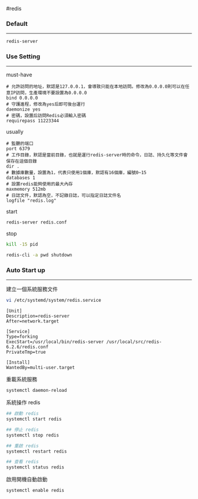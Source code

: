 #redis
### Default 
---
```bash
redis-server
```

### Use Setting
---
must-have
```vim
# 允許訪問的地址，默認是127.0.0.1，會導致只能在本地訪問。修改為0.0.0.0則可以在任意IP訪問，生產環境不要設置為0.0.0.0  
bind 0.0.0.0  
# 守護進程，修改為yes后即可後台運行  
daemonize yes   
# 密碼，設置后訪問Redis必須輸入密碼  
requirepass 11223344
```

usually
```vim
# 監聽的端口  
port 6379  
# 工作目錄，默認是當前目錄，也就是運行redis-server時的命令，日誌、持久化等文件會保存在這個目錄  
dir .  
# 數據庫數量，設置為1，代表只使用1個庫，默認有16個庫，編號0~15  
databases 1  
# 設置redis能夠使用的最大內存  
maxmemory 512mb  
# 日誌文件，默認為空，不記錄日誌，可以指定日誌文件名  
logfile "redis.log"
```

start
```bash
redis-server redis.conf
```
stop
```bash
kill -15 pid

redis-cli -a pwd shutdown
```
### Auto Start up
---
建立一個系統服務文件
```bash
vi /etc/systemd/system/redis.service
```


```vi
[Unit]
Description=redis-server  
After=network.target   

[Service]
Type=forking
ExecStart=/usr/local/bin/redis-server /usr/local/src/redis-6.2.6/redis.conf  
PrivateTmp=true   
 
[Install]
WantedBy=multi-user.target
```

重載系統服務

```bash
systemctl daemon-reload
```

系統操作 redis

```bash
## 啟動 redis
systemctl start redis

## 停止 redis
systemctl stop redis

## 重啟 redis
systemctl restart redis

## 查看 redis
systemctl status redis
```

啟用開機自動啟動
```bash
systemctl enable redis
```